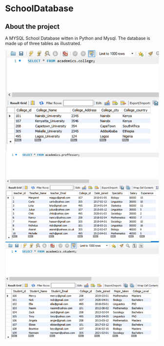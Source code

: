 # SchoolDatabase
## About the project
A MYSQL School Database witten in Python and Mysql. 
The database is made up of three tables as illustrated.

![College Table](college.png "College Records")
![Proffessor Table](proffessor.png "Proffessor Records")
![Student Table](student.png "Student Records")
